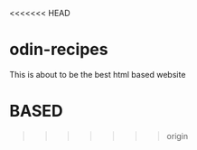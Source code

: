 <<<<<<< HEAD
# odin-recipes

This is about to be the best html based website 

BASED
=======

>>>>>>> origin
